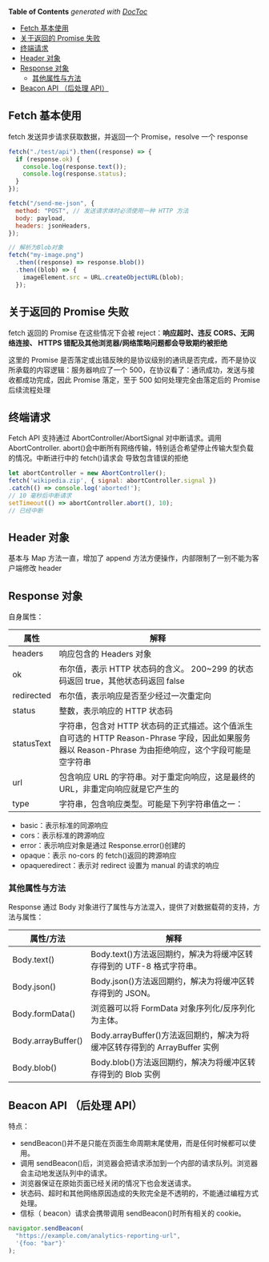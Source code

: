 <!-- START doctoc generated TOC please keep comment here to allow auto update -->
<!-- DON'T EDIT THIS SECTION, INSTEAD RE-RUN doctoc TO UPDATE -->
**Table of Contents**  *generated with [DocToc](https://github.com/thlorenz/doctoc)*

- [Fetch 基本使用](#fetch-%E5%9F%BA%E6%9C%AC%E4%BD%BF%E7%94%A8)
- [关于返回的 Promise 失败](#%E5%85%B3%E4%BA%8E%E8%BF%94%E5%9B%9E%E7%9A%84-promise-%E5%A4%B1%E8%B4%A5)
- [终端请求](#%E7%BB%88%E7%AB%AF%E8%AF%B7%E6%B1%82)
- [Header 对象](#header-%E5%AF%B9%E8%B1%A1)
- [Response 对象](#response-%E5%AF%B9%E8%B1%A1)
  - [其他属性与方法](#%E5%85%B6%E4%BB%96%E5%B1%9E%E6%80%A7%E4%B8%8E%E6%96%B9%E6%B3%95)
- [Beacon API （后处理 API）](#beacon-api-%E5%90%8E%E5%A4%84%E7%90%86-api)

<!-- END doctoc generated TOC please keep comment here to allow auto update -->

## Fetch 基本使用

fetch 发送异步请求获取数据，并返回一个 Promise，resolve 一个 response

```js
fetch("./test/api").then((response) => {
  if (response.ok) {
    console.log(response.text());
    console.log(response.status);
  }
});

fetch("/send-me-json", {
  method: "POST", // 发送请求体时必须使用一种 HTTP 方法
  body: payload,
  headers: jsonHeaders,
});

// 解析为Blob对象
fetch("my-image.png")
  .then((response) => response.blob())
  .then((blob) => {
    imageElement.src = URL.createObjectURL(blob);
  });
```

## 关于返回的 Promise 失败

fetch 返回的 Promise 在这些情况下会被 reject：**响应超时、违反 CORS、无网络连接、 HTTPS 错配及其他浏览器/网络策略问题都会导致期约被拒绝**

这里的 Promise 是否落定或出错反映的是协议级别的通讯是否完成，而不是协议所承载的内容逻辑：服务器响应了一个 500，在协议看了：通讯成功，发送与接收都成功完成，因此 Promise 落定，至于 500 如何处理完全由落定后的 Promise 后续流程处理

## 终端请求

Fetch API 支持通过 AbortController/AbortSignal 对中断请求。调用 AbortController.
abort()会中断所有网络传输，特别适合希望停止传输大型负载的情况。中断进行中的 fetch()请求会
导致包含错误的拒绝

```js
let abortController = new AbortController();
fetch('wikipedia.zip', { signal: abortController.signal })
.catch(() => console.log('aborted!');
// 10 毫秒后中断请求
setTimeout(() => abortController.abort(), 10);
// 已经中断
```

## Header 对象

基本与 Map 方法一直，增加了 append 方法方便操作，内部限制了一别不能为客户端修改 header

## Response 对象

自身属性：

| 属性       | 解释                                                                                                                                                  |
| ---------- | ----------------------------------------------------------------------------------------------------------------------------------------------------- |
| headers    | 响应包含的 Headers 对象                                                                                                                               |
| ok         | 布尔值，表示 HTTP 状态码的含义。 200~299 的状态码返回 true，其他状态码返回 false                                                                      |
| redirected | 布尔值，表示响应是否至少经过一次重定向                                                                                                                |
| status     | 整数，表示响应的 HTTP 状态码                                                                                                                          |
| statusText | 字符串，包含对 HTTP 状态码的正式描述。这个值派生自可选的 HTTP Reason-Phrase 字段，因此如果服务器以 Reason-Phrase 为由拒绝响应，这个字段可能是空字符串 |
| url        | 包含响应 URL 的字符串。对于重定向响应，这是最终的 URL，非重定向响应就是它产生的                                                                       |
| type       | 字符串，包含响应类型。可能是下列字符串值之一：                                                                                                        |

- basic：表示标准的同源响应
- cors：表示标准的跨源响应
- error：表示响应对象是通过 Response.error()创建的
- opaque：表示 no-cors 的 fetch()返回的跨源响应
- opaqueredirect：表示对 redirect 设置为 manual 的请求的响应

### 其他属性与方法

Response 通过 Body 对象进行了属性与方法混入，提供了对数据载荷的支持，方法与属性：

| 属性/方法          | 解释                                                                      |
| ------------------ | ------------------------------------------------------------------------- |
| Body.text()        | Body.text()方法返回期约，解决为将缓冲区转存得到的 UTF-8 格式字符串。      |
| Body.json()        | Body.json()方法返回期约，解决为将缓冲区转存得到的 JSON。                  |
| Body.formData()    | 浏览器可以将 FormData 对象序列化/反序列化为主体。                         |
| Body.arrayBuffer() | Body.arrayBuffer()方法返回期约，解决为将缓冲区转存得到的 ArrayBuffer 实例 |
| Body.blob()        | Body.blob()方法返回期约，解决为将缓冲区转存得到的 Blob 实例               |

## Beacon API （后处理 API）

特点：

- sendBeacon()并不是只能在页面生命周期末尾使用，而是任何时候都可以使用。
- 调用 sendBeacon()后，浏览器会把请求添加到一个内部的请求队列。浏览器会主动地发送队列中的请求。
- 浏览器保证在原始页面已经关闭的情况下也会发送请求。
- 状态码、超时和其他网络原因造成的失败完全是不透明的，不能通过编程方式处理。
- 信标（ beacon）请求会携带调用 sendBeacon()时所有相关的 cookie。

```js
navigator.sendBeacon(
  "https://example.com/analytics-reporting-url",
  '{foo: "bar"}'
);
```
